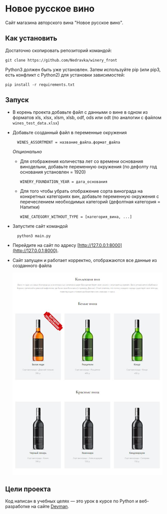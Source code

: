 # Новое русское вино

Сайт магазина авторского вина "Новое русское вино".

## Как установить
Достаточно скопировать репозиторий командой:

    git clone https://github.com/Nedravka/winery_front

Python3 должен быть уже установлен. Затем используйте pip (или pip3, есть конфликт с Python2) для установки зависимостей:

    pip install -r requirements.txt
## Запуск

- В корень проекта добавьте файл с данными о вине в одном из форматов 
  xls, xlsx, xlsm, xlsb, odf, ods или odt 
  (по аналогии с файлом `wines_test_data.xlsx`)
  

- Добавьте созданный файл в переменные окружения

        WINES_ASSORTMENT = название_файла.формат_файла
        
  
  *Опционально*

    - Для отображения количества лет со времени основания винодельни, добавьте переменную окружения 
      (по дефолту год основания установлен = 1920)
        
          WINERY_FOUNDATION_YEAR = дата_основания
      
    - Для того чтобы убрать отображение сорта винограда на конкретных категориях вин, добавьте переменную окружения с перечеслением необходимых категорий (дефолтная категория = Напитки)
  
          WINE_CATEGORY_WITHOUT_TYPE = [категория_вина, ...]
  

- Запустите сайт командой 
  
        python3 main.py
  
- Перейдите на сайт по адресу [http://127.0.0.1:8000](http://127.0.0.1:8000).


- Сайт запущен и работает корректно, отображаются все данные из созданного файла


  ![](https://github.com/Nedravka/winery_front/blob/master/assets/site_data.JPG)

## Цели проекта

Код написан в учебных целях — это урок в курсе по Python и веб-разработке на сайте [Devman](https://dvmn.org).
